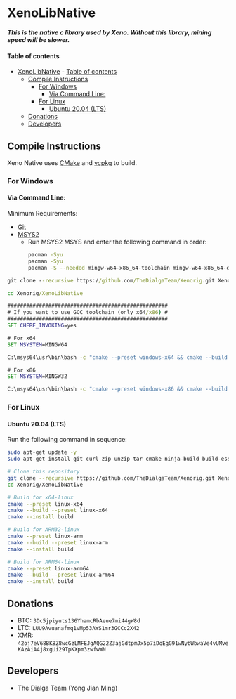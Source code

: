 # XenoLibNative
***This is the native c library used by Xeno. Without this library, mining speed will be slower.***

#### Table of contents
- [XenoLibNative](#xenolibnative)
      - [Table of contents](#table-of-contents)
  - [Compile Instructions](#compile-instructions)
    - [For Windows](#for-windows)
      - [Via Command Line:](#via-command-line)
    - [For Linux](#for-linux)
      - [Ubuntu 20.04 (LTS)](#ubuntu-2004-lts)
  - [Donations](#donations)
  - [Developers](#developers)

## Compile Instructions
Xeno Native uses [CMake](https://cmake.org/download) and [vcpkg](https://vcpkg.io/en/index.html) to build.

### For Windows
#### Via Command Line:
Minimum Requirements:
- [Git](https://git-scm.com/downloads)
- [MSYS2](https://www.msys2.org/)
  - Run MSYS2 MSYS and enter the following command in order:
    ```bash
    pacman -Syu
    pacman -Syu
    pacman -S --needed mingw-w64-x86_64-toolchain mingw-w64-x86_64-cmake mingw-w64-x86_64-ninja mingw-w64-i686-toolchain mingw-w64-i686-cmake mingw-w64-i686-ninja
    ```

```cmd
git clone --recursive https://github.com/TheDialgaTeam/Xenorig.git Xenorig

cd Xenorig/XenoLibNative

###################################################
# If you want to use GCC toolchain (only x64/x86) #
###################################################
SET CHERE_INVOKING=yes

# For x64
SET MSYSTEM=MINGW64

C:\msys64\usr\bin\bash -c "cmake --preset windows-x64 && cmake --build --preset windows-x64 && cmake --install build"

# For x86
SET MSYSTEM=MINGW32

C:\msys64\usr\bin\bash -c "cmake --preset windows-x86 && cmake --build --preset windows-x86 && cmake --install build"
```

### For Linux
#### Ubuntu 20.04 (LTS)
Run the following command in sequence:
```bash
sudo apt-get update -y
sudo apt-get install git curl zip unzip tar cmake ninja-build build-essential pkg-config gcc-10-arm-linux-gnueabihf gcc-10-aarch64-linux-gnu g++-10-arm-linux-gnueabihf g++-10-aarch64-linux-gnu -y

# Clone this repository
git clone --recursive https://github.com/TheDialgaTeam/Xenorig.git Xenorig
cd Xenorig/XenoLibNative

# Build for x64-linux
cmake --preset linux-x64
cmake --build --preset linux-x64
cmake --install build

# Build for ARM32-linux
cmake --preset linux-arm
cmake --build --preset linux-arm
cmake --install build

# Build for ARM64-linux
cmake --preset linux-arm64
cmake --build --preset linux-arm64
cmake --install build
```

## Donations
- BTC: `3Dc5jpiyuts136YhamcRbAeue7mi44gW8d`
- LTC: `LUU9Avuanafmq1vMp53AWS1mr3GCCc2X42`
- XMR: `42oj7eV68BK8Z8wcGzLMFEJgAQG22Z3ajGdtpmJx5p7iDqEgG91wNybWbwaVe4vUMveKAzAiA4j8xgUi29TpKXpm3zwfwWN`

## Developers
- The Dialga Team (Yong Jian Ming)

